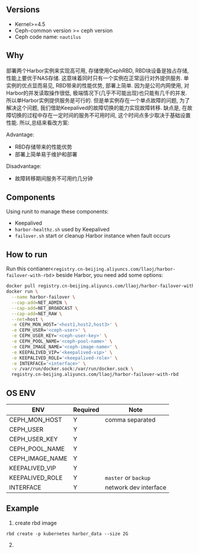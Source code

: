 ## Versions

- Kernel>=4.5
- Ceph-common version >= ceph version
- Ceph code name: `nautilus`

## Why

部署两个Harbor实例来实现高可用, 存储使用CephRBD, RBD块设备是独占存储, 性能上要优于NAS存储.
这意味着同时只有一个实例在正常运行对外提供服务. 单实例的优点显而易见, RBD带来的性能优势, 部署上简单. 因为是公司内网使用, 对Harbor的并发读取操作很低, 极端情况下(几乎不可能出现)也只能有几千的并发. 所以单Harbor实例提供服务是可行的.
但是单实例存在一个单点故障的问题, 为了解决这个问题, 我们借助Keepalived的故障切换的能力实现故障转移. 缺点是, 在故障切换的过程中存在一定时间的服务不可用时间, 这个时间点多少取决于基础设置性能. 所以,总结来看改方案:

Advantage:

- RBD存储带来的性能优势
- 部署上简单易于维护和部署

Disadvantage:

- 故障转移期间服务不可用约几分钟

## Components

Using runit to manage these components:

- Keepalived
- `harbor-healthz.sh` used by Keepalived
- `failover.sh` start or cleanup Harbor instance when fault occurs

## How to run

Run this contianer<`registry.cn-beijing.aliyuncs.com/llaoj/harbor-failover-with-rbd`> beside Harbor, you need add some options:

```sh
docker pull registry.cn-beijing.aliyuncs.com/llaoj/harbor-failover-with-rbd && \
docker run \
  --name harbor-failover \
  --cap-add=NET_ADMIN \
  --cap-add=NET_BROADCAST \
  --cap-add=NET_RAW \
  --net=host \
  -e CEPH_MON_HOST='<host1,host2,host3>' \
  -e CEPH_USER='<ceph-user>' \
  -e CEPH_USER_KEY='<ceph-user-key>' \
  -e CEPH_POOL_NAME='<ceph-pool-name>' \
  -e CEPH_IMAGE_NAME='<ceph-image-name>' \
  -e KEEPALIVED_VIP='<keepalived-vip>' \
  -e KEEPALIVED_ROLE='<keepalived-role>' \
  -e INTERFACE='<interface>' \
  -v /var/run/docker.sock:/var/run/docker.sock \
  registry.cn-beijing.aliyuncs.com/llaoj/harbor-failover-with-rbd
```

## OS ENV

| ENV             | Required | Note                  |
| --------------- | -------- | --------------------- |
| CEPH_MON_HOST   | Y        | comma separated       |
| CEPH_USER       | Y        |                       |
| CEPH_USER_KEY   | Y        |                       |
| CEPH_POOL_NAME  | Y        |                       |
| CEPH_IMAGE_NAME | Y        |                       |
| KEEPALIVED_VIP  | Y        |                       |
| KEEPALIVED_ROLE | Y        | `master` or `backup`  |
| INTERFACE       | Y        | network dev interface |


## Example

1. create rbd image

```
rbd create -p kubernetes harbor_data --size 2G
```

2. 